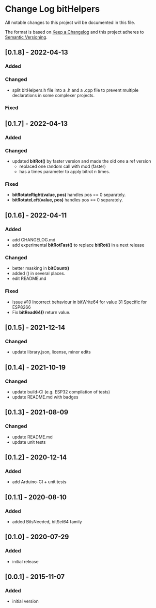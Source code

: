 # Change Log bitHelpers

All notable changes to this project will be documented in this file.

The format is based on [Keep a Changelog](http://keepachangelog.com/)
and this project adheres to [Semantic Versioning](http://semver.org/).


## [0.1.8] - 2022-04-13

### Added

### Changed
- split bitHelpers.h file into a .h and a .cpp file to prevent multiple declarations in some complexer projects.


### Fixed


## [0.1.7] - 2022-04-13

### Added

### Changed
- updated **bitRot()** by faster version and made the old one a ref version
  - replaced one random call with mod (faster)
  - has a times parameter to apply bitrot n times.

### Fixed
- **bitRotateRight(value, pos)** handles pos == 0 separately.
- **bitRotateLeft(value, pos)** handles pos == 0 separately.


## [0.1.6] - 2022-04-11

### Added
- add CHANGELOG.md
- add experimental **bitRotFast()** to replace **bitRot()** in a next release

### Changed
- better masking in **bitCount()**
- added () in several places.
- edit README.md

### Fixed
- Issue #10 Incorrect behaviour in bitWrite64 for value 31
  Specific for ESP8266
- Fix **bitRead64()** return value.


## [0.1.5] - 2021-12-14

### Changed
- update library.json, license, minor edits


## [0.1.4] - 2021-10-19

### Changed 
- update build-CI (e.g. ESP32 compilation of tests)
- update README.md with badges


## [0.1.3] - 2021-08-09

### Changed
- update README.md
- update unit tests


## [0.1.2] - 2020-12-14

### Added
- add Arduino-CI + unit tests


## [0.1.1] - 2020-08-10

### Added
- added BitsNeeded, bitSet64 family


## [0.1.0] - 2020-07-29

### Added
- initial release


## [0.0.1] - 2015-11-07

### Added
- initial version







